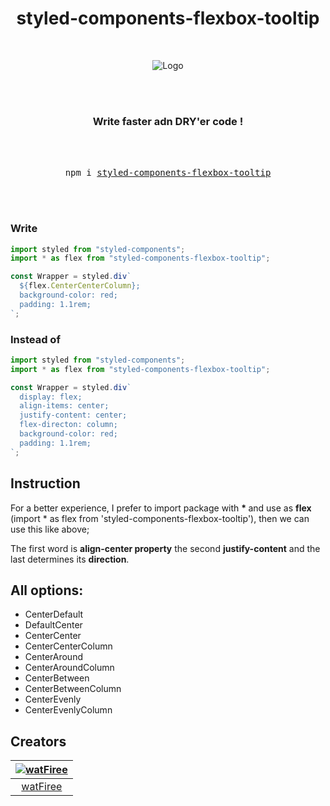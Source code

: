 <h1 align="center" > styled-components-flexbox-tooltip </h1>
<br>
<p align="center" >
<img src="https://i.ibb.co/64dZn84/Styledandflex.png" alt="Logo" border="0">
</p>

<br>
<br>
<h3 align="center">Write faster adn DRY'er code !</h3>

<div align="center">
  <br />
  <br />
  <pre>npm i <a href="https://www.npmjs.com/package/styled-components-flexbox-tooltip">styled-components-flexbox-tooltip</a></pre>
  <br />
  <br />
</div>

### Write

```jsx
import styled from "styled-components";
import * as flex from "styled-components-flexbox-tooltip";

const Wrapper = styled.div`
  ${flex.CenterCenterColumn};
  background-color: red;
  padding: 1.1rem;
`;
```

### Instead of

```jsx
import styled from "styled-components";
import * as flex from "styled-components-flexbox-tooltip";

const Wrapper = styled.div`
  display: flex;
  align-items: center;
  justify-content: center;
  flex-directon: column;
  background-color: red;
  padding: 1.1rem;
`;
```

## Instruction

<p>
For a better experience, I prefer to import package with <b>* </b> and use as <b>flex </b>
(import * as flex from 'styled-components-flexbox-tooltip'), then we can use this like above;

The first word is <b>align-center property</b>
the second <b>justify-content</b> and
the last determines its <b>direction</b>.

</p>

## All options:

- CenterDefault
- DefaultCenter
- CenterCenter
- CenterCenterColumn
- CenterAround
- CenterAroundColumn
- CenterBetween
- CenterBetweenColumn
- CenterEvenly
- CenterEvenlyColumn

## Creators

| [<img alt="watFiree" src="https://avatars2.githubusercontent.com/u/60156526?v=4&s=1 width=1">](https://github.com/watFiree) |
| :-------------------------------------------------------------------------------------------------------------------------: |
|                                           [watFiree](https://github.com/watFiree)                                           |
